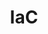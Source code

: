 ---
layout: home
title: IaC
permalink: /iac/
pagination: 
  enabled: true
  category: iac
  permalink: /:num/
---
